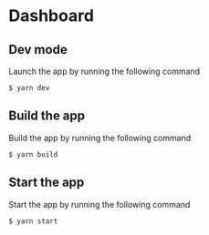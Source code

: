 # Dashboard

## Dev mode

Launch the app by running the following command

    $ yarn dev

## Build the app

Build the app by running the following command

    $ yarn build

## Start the app

Start the app by running the following command

    $ yarn start
